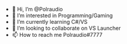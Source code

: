 - 👋 Hi, I’m @Polraudio
- 👀 I’m interested in Programming/Gaming
- 🌱 I’m currently learning C#/VS
- 💞️ I’m looking to collaborate on VS Launcher
- 📫 How to reach me Polraudio#7777

<!---
Polraudio/Polraudio is a ✨ special ✨ repository because its `README.md` (this file) appears on your GitHub profile.
You can click the Preview link to take a look at your changes.
--->
